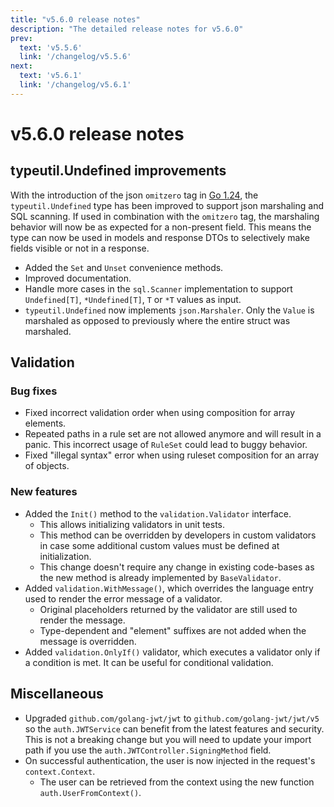 ```yaml
---
title: "v5.6.0 release notes"
description: "The detailed release notes for v5.6.0"
prev:
  text: 'v5.5.6'
  link: '/changelog/v5.5.6'
next:
  text: 'v5.6.1'
  link: '/changelog/v5.6.1'
---
```


# v5.6.0 release notes

## typeutil.Undefined improvements

With the introduction of the json `omitzero` tag in [Go 1.24](https://tip.golang.org/doc/go1.24), the `typeutil.Undefined` type has been improved to support json marshaling and SQL scanning. If used in combination with the `omitzero` tag, the marshaling behavior will now be as expected for a non-present field. This means the type can now be used in models and response DTOs to selectively make fields visible or not in a response.

- Added the `Set` and `Unset` convenience methods.
- Improved documentation.
- Handle more cases in the `sql.Scanner` implementation to support `Undefined[T]`, `*Undefined[T]`, `T` or `*T` values as input.
- `typeutil.Undefined` now implements `json.Marshaler`. Only the `Value` is marshaled as opposed to previously where the entire struct was marshaled. 

## Validation

### Bug fixes

- Fixed incorrect validation order when using composition for array elements.
- Repeated paths in a rule set are not allowed anymore and will result in a panic. This incorrect usage of `RuleSet` could lead to buggy behavior.
- Fixed "illegal syntax" error when using ruleset composition for an array of objects.

### New features

- Added the `Init()` method to the `validation.Validator` interface.
	- This allows initializing validators in unit tests.
	- This method can be overridden by developers in custom validators in case some additional custom values must be defined at initialization.
	- This change doesn't require any change in existing code-bases as the new method is already implemented by `BaseValidator`.
- Added `validation.WithMessage()`, which overrides the language entry used to render the error message of a validator.
	- Original placeholders returned by the validator are still used to render the message.
	- Type-dependent and "element" suffixes are not added when the message is overridden.
- Added `validation.OnlyIf()` validator, which executes a validator only if a condition is met. It can be useful for conditional validation.

## Miscellaneous

- Upgraded `github.com/golang-jwt/jwt` to `github.com/golang-jwt/jwt/v5` so the `auth.JWTService` can benefit from the latest features and security. This is not a breaking change but you will need to update your import path if you use the `auth.JWTController.SigningMethod` field.
- On successful authentication, the user is now injected in the request's `context.Context`.
	- The user can be retrieved from the context using the new function `auth.UserFromContext()`.